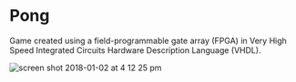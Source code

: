 # Pong
Game created using a field-programmable gate array (FPGA) in Very High Speed Integrated Circuits Hardware Description Language (VHDL).

![screen shot 2018-01-02 at 4 12 25 pm](https://user-images.githubusercontent.com/31449701/34505099-c66d9ae4-efd7-11e7-8fe0-5e2c55dc8df4.jpg)

